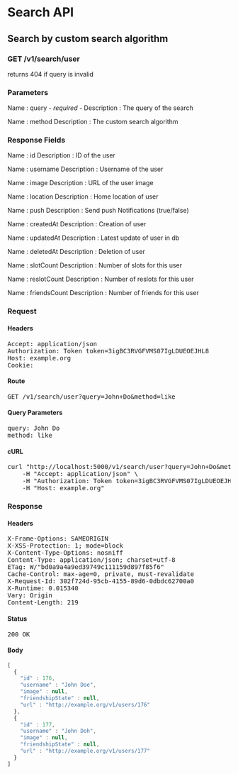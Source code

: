 # Search API

## Search by custom search algorithm

### GET /v1/search/user

returns 404 if query is invalid



### Parameters

Name : query *- required -*
Description : The query of the search

Name : method
Description : The custom search algorithm


### Response Fields

Name : id
Description : ID of the user

Name : username
Description : Username of the user

Name : image
Description : URL of the user image

Name : location
Description : Home location of user

Name : push
Description : Send push Notifications (true/false)

Name : createdAt
Description : Creation of user

Name : updatedAt
Description : Latest update of user in db

Name : deletedAt
Description : Deletion of user

Name : slotCount
Description : Number of slots for this user

Name : reslotCount
Description : Number of reslots for this user

Name : friendsCount
Description : Number of friends for this user

### Request

#### Headers

<pre>Accept: application/json
Authorization: Token token=3igBC3RVGFVMS07IgLDUEOEJHL8
Host: example.org
Cookie: </pre>

#### Route

<pre>GET /v1/search/user?query=John+Do&amp;method=like</pre>

#### Query Parameters

<pre>query: John Do
method: like</pre>

#### cURL

<pre class="request">curl &quot;http://localhost:5000/v1/search/user?query=John+Do&amp;method=like&quot; -X GET \
	-H &quot;Accept: application/json&quot; \
	-H &quot;Authorization: Token token=3igBC3RVGFVMS07IgLDUEOEJHL8&quot; \
	-H &quot;Host: example.org&quot;</pre>

### Response

#### Headers

<pre>X-Frame-Options: SAMEORIGIN
X-XSS-Protection: 1; mode=block
X-Content-Type-Options: nosniff
Content-Type: application/json; charset=utf-8
ETag: W/&quot;bd0a9a4a9ed39749c111159d897f85f6&quot;
Cache-Control: max-age=0, private, must-revalidate
X-Request-Id: 302f724d-95cb-4155-89d6-0dbdc62700a0
X-Runtime: 0.015340
Vary: Origin
Content-Length: 219</pre>

#### Status

<pre>200 OK</pre>

#### Body

```javascript
[
  {
    "id" : 176,
    "username" : "John Doe",
    "image" : null,
    "friendshipState" : null,
    "url" : "http://example.org/v1/users/176"
  },
  {
    "id" : 177,
    "username" : "John Doh",
    "image" : null,
    "friendshipState" : null,
    "url" : "http://example.org/v1/users/177"
  }
]
```
